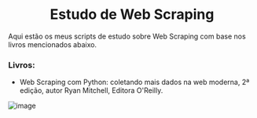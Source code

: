 <h1 align="center">Estudo de Web Scraping</h1>

Aqui estão os meus scripts de estudo sobre Web Scraping com base nos livros mencionados abaixo.

### Livros:
- Web Scraping com Python: coletando mais dados na web moderna, 2ª edição, autor Ryan Mitchell, Editora O'Reilly.

![image](https://github.com/RamonHenriqueRoque/Livros-estudos/assets/70415088/d5fd3de8-2ceb-44cc-b765-053425b11621)


<!--
- Python Web Scraping: Hands-on data scraping and crawling using PyQT, Selnium, HTML and Python, 2ª edição, autor Katharine Jarmul e Richard Lawson, Editora Packt.
-->
